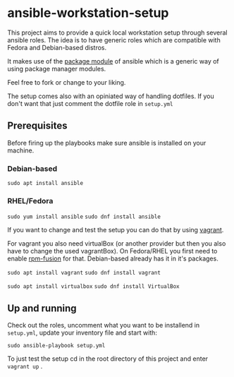 # ansible-workstation-setup

This project aims to provide a quick local workstation setup through several ansible roles.
The idea is to have generic roles which are compatible with Fedora and Debian-based distros.

It makes use of the [package module](https://docs.ansible.com/ansible/latest/modules/package_module.html) of ansible which is a generic way of using package manager modules.

Feel free to fork or change to your liking.

The setup comes also with an opiniated way of handling dotfiles.
If you don't want that just comment the dotfile role in `setup.yml`

## Prerequisites

Before firing up the playbooks make sure ansible is installed on your machine.

### Debian-based

`sudo apt install ansible`

### RHEL/Fedora

`sudo yum install ansible`
`sudo dnf install ansible`

If you want to change and test the setup you can do that by using [vagrant](https://www.vagrantup.com/downloads.html).

For vagrant you also need virtualBox (or another provider but then you also have to change the used vagrantBox). On Fedora/RHEL you first need to enable [rpm-fusion](https://rpmfusion.org/) for that.
Debian-based already has it in it's packages.

`sudo apt install vagrant`
`sudo dnf install vagrant`

`sudo apt install virtualbox`
`sudo dnf install VirtualBox`

## Up and running

Check out the roles, uncomment what you want to be installend in `setup.yml`, update your inventory file and start with:

`sudo ansible-playbook setup.yml`

To just test the setup cd in the root directory of this project and enter `vagrant up` .
